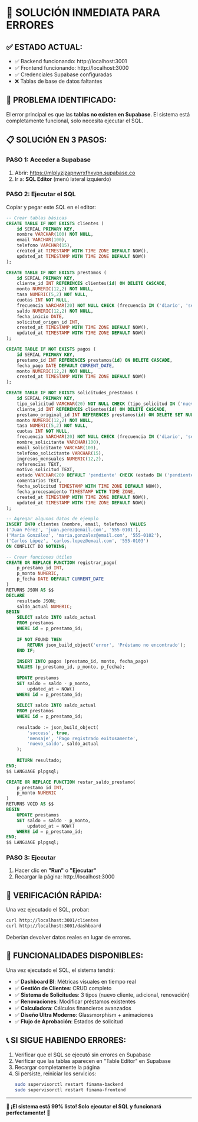 # 🚨 SOLUCIÓN INMEDIATA PARA ERRORES

## ✅ **ESTADO ACTUAL:**
- ✅ Backend funcionando: http://localhost:3001 
- ✅ Frontend funcionando: http://localhost:3000
- ✅ Credenciales Supabase configuradas
- ❌ Tablas de base de datos faltantes

## 🔧 **PROBLEMA IDENTIFICADO:**
El error principal es que las **tablas no existen en Supabase**. El sistema está completamente funcional, solo necesita ejecutar el SQL.

## 📋 **SOLUCIÓN EN 3 PASOS:**

### **PASO 1: Acceder a Supabase**
1. Abrir: https://mlplyzjzapnwrxfhxvpn.supabase.co
2. Ir a: **SQL Editor** (menú lateral izquierdo)

### **PASO 2: Ejecutar el SQL**
Copiar y pegar este SQL en el editor:

```sql
-- Crear tablas básicas
CREATE TABLE IF NOT EXISTS clientes (
    id SERIAL PRIMARY KEY,
    nombre VARCHAR(100) NOT NULL,
    email VARCHAR(100),
    telefono VARCHAR(15),
    created_at TIMESTAMP WITH TIME ZONE DEFAULT NOW(),
    updated_at TIMESTAMP WITH TIME ZONE DEFAULT NOW()
);

CREATE TABLE IF NOT EXISTS prestamos (
    id SERIAL PRIMARY KEY,
    cliente_id INT REFERENCES clientes(id) ON DELETE CASCADE,
    monto NUMERIC(12,2) NOT NULL,
    tasa NUMERIC(5,2) NOT NULL,
    cuotas INT NOT NULL,
    frecuencia VARCHAR(20) NOT NULL CHECK (frecuencia IN ('diario', 'semanal', 'quincenal', 'mensual')),
    saldo NUMERIC(12,2) NOT NULL,
    fecha_inicio DATE,
    solicitud_origen_id INT,
    created_at TIMESTAMP WITH TIME ZONE DEFAULT NOW(),
    updated_at TIMESTAMP WITH TIME ZONE DEFAULT NOW()
);

CREATE TABLE IF NOT EXISTS pagos (
    id SERIAL PRIMARY KEY,
    prestamo_id INT REFERENCES prestamos(id) ON DELETE CASCADE,
    fecha_pago DATE DEFAULT CURRENT_DATE,
    monto NUMERIC(12,2) NOT NULL,
    created_at TIMESTAMP WITH TIME ZONE DEFAULT NOW()
);

CREATE TABLE IF NOT EXISTS solicitudes_prestamos (
    id SERIAL PRIMARY KEY,
    tipo_solicitud VARCHAR(20) NOT NULL CHECK (tipo_solicitud IN ('nuevo_cliente', 'prestamo_adicional', 'renovacion')),
    cliente_id INT REFERENCES clientes(id) ON DELETE CASCADE,
    prestamo_original_id INT REFERENCES prestamos(id) ON DELETE SET NULL,
    monto NUMERIC(12,2) NOT NULL,
    tasa NUMERIC(5,2) NOT NULL,
    cuotas INT NOT NULL,
    frecuencia VARCHAR(20) NOT NULL CHECK (frecuencia IN ('diario', 'semanal', 'quincenal', 'mensual')),
    nombre_solicitante VARCHAR(100),
    email_solicitante VARCHAR(100),
    telefono_solicitante VARCHAR(15),
    ingresos_mensuales NUMERIC(12,2),
    referencias TEXT,
    motivo_solicitud TEXT,
    estado VARCHAR(20) DEFAULT 'pendiente' CHECK (estado IN ('pendiente', 'en_revision', 'aprobada', 'rechazada')),
    comentarios TEXT,
    fecha_solicitud TIMESTAMP WITH TIME ZONE DEFAULT NOW(),
    fecha_procesamiento TIMESTAMP WITH TIME ZONE,
    created_at TIMESTAMP WITH TIME ZONE DEFAULT NOW(),
    updated_at TIMESTAMP WITH TIME ZONE DEFAULT NOW()
);

-- Agregar algunos datos de ejemplo
INSERT INTO clientes (nombre, email, telefono) VALUES
('Juan Pérez', 'juan.perez@email.com', '555-0101'),
('María González', 'maria.gonzalez@email.com', '555-0102'),
('Carlos López', 'carlos.lopez@email.com', '555-0103')
ON CONFLICT DO NOTHING;

-- Crear funciones útiles
CREATE OR REPLACE FUNCTION registrar_pago(
    p_prestamo_id INT,
    p_monto NUMERIC,
    p_fecha DATE DEFAULT CURRENT_DATE
)
RETURNS JSON AS $$
DECLARE
    resultado JSON;
    saldo_actual NUMERIC;
BEGIN
    SELECT saldo INTO saldo_actual 
    FROM prestamos 
    WHERE id = p_prestamo_id;
    
    IF NOT FOUND THEN
        RETURN json_build_object('error', 'Préstamo no encontrado');
    END IF;
    
    INSERT INTO pagos (prestamo_id, monto, fecha_pago)
    VALUES (p_prestamo_id, p_monto, p_fecha);
    
    UPDATE prestamos 
    SET saldo = saldo - p_monto,
        updated_at = NOW()
    WHERE id = p_prestamo_id;
    
    SELECT saldo INTO saldo_actual 
    FROM prestamos 
    WHERE id = p_prestamo_id;
    
    resultado := json_build_object(
        'success', true,
        'mensaje', 'Pago registrado exitosamente',
        'nuevo_saldo', saldo_actual
    );
    
    RETURN resultado;
END;
$$ LANGUAGE plpgsql;

CREATE OR REPLACE FUNCTION restar_saldo_prestamo(
    p_prestamo_id INT,
    p_monto NUMERIC
)
RETURNS VOID AS $$
BEGIN
    UPDATE prestamos 
    SET saldo = saldo - p_monto,
        updated_at = NOW()
    WHERE id = p_prestamo_id;
END;
$$ LANGUAGE plpgsql;
```

### **PASO 3: Ejecutar**
1. Hacer clic en **"Run"** o **"Ejecutar"**
2. Recargar la página: http://localhost:3000

## 🎯 **VERIFICACIÓN RÁPIDA:**

Una vez ejecutado el SQL, probar:
```bash
curl http://localhost:3001/clientes
curl http://localhost:3001/dashboard
```

Deberían devolver datos reales en lugar de errores.

## 🚀 **FUNCIONALIDADES DISPONIBLES:**

Una vez ejecutado el SQL, el sistema tendrá:

- ✅ **Dashboard BI**: Métricas visuales en tiempo real
- ✅ **Gestión de Clientes**: CRUD completo
- ✅ **Sistema de Solicitudes**: 3 tipos (nuevo cliente, adicional, renovación)
- ✅ **Renovaciones**: Modificar préstamos existentes
- ✅ **Calculadora**: Cálculos financieros avanzados
- ✅ **Diseño Ultra Moderno**: Glassmorphism + animaciones
- ✅ **Flujo de Aprobación**: Estados de solicitud

## 📞 **SI SIGUE HABIENDO ERRORES:**

1. Verificar que el SQL se ejecutó sin errores en Supabase
2. Verificar que las tablas aparecen en "Table Editor" en Supabase
3. Recargar completamente la página
4. Si persiste, reiniciar los servicios:
   ```bash
   sudo supervisorctl restart finama-backend
   sudo supervisorctl restart finama-frontend
   ```

---

**🎉 ¡El sistema está 99% listo! Solo ejecutar el SQL y funcionará perfectamente!** 🚀